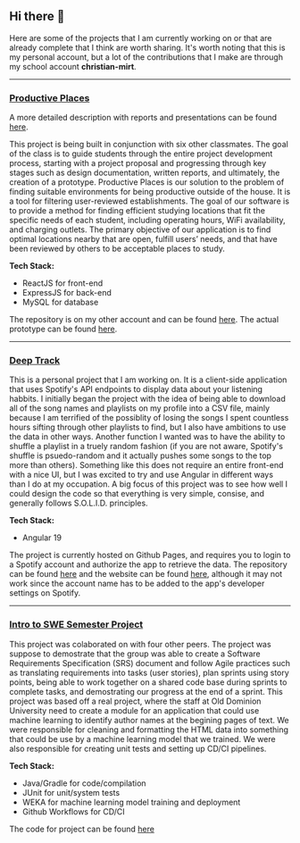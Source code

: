 ## Hi there 👋

Here are some of the projects that I am currently working on or that are already complete that I think are worth sharing.  It's worth noting that this is my personal account, but a lot of the contributions that I make are through my school account **christian-mirt**.

___

### [Productive Places](https://github.com/Christian-Mirt/S25-Gold)

A more detailed description with reports and presentations can be found [here](https://christian-mirt.github.io/ProductivePlaces/).

This project is being built in conjunction with six other classmates.  The goal of the class is to guide students through the entire project development process, starting with a project proposal and progressing through key stages such as design documentation, written reports, and ultimately, the creation of a prototype.  Productive Places is our solution to the problem of finding suitable environments for being productive outside of the house.  It is a tool for filtering user-reviewed establishments.  The goal of our software is to provide a method for finding efficient studying locations that fit the specific needs of each student, including operating hours, WiFi availability, and charging outlets.  The primary objective of our application is to find optimal locations nearby that are open, fulfill users’ needs, and that have been reviewed by others to be acceptable places to study.  

**Tech Stack:**
- ReactJS for front-end
- ExpressJS for back-end
- MySQL for database

The repository is on my other account and can be found [here](https://github.com/Christian-Mirt/S25-Gold).  The actual prototype can be found [here](https://productive-places.web.app/).
___

### [Deep Track](https://github.com/ChristianAMirt/Deep-Track)

This is a personal project that I am working on.  It is a client-side application that uses Spotify's API endpoints to display data about your listening habbits.  I initially began the project with the idea of being able to download all of the song names and playlists on my profile into a CSV file, mainly because I am terrified of the possiblity of losing the songs I spent countless hours sifting through other playlists to find, but I also have ambitions to use the data in other ways.  Another function I wanted was to have the ability to shuffle a playlist in a truely random fashion (if you are not aware, Spotify's shuffle is psuedo-random and it actually pushes some songs to the top more than others).  Something like this does not require an entire front-end with a nice UI, but I was excited to try and use Angular in different ways than I do at my occupation.  A big focus of this project was to see how well I could design the code so that everything is very simple, consise, and generally follows S.O.L.I.D. principles.

**Tech Stack:**
- Angular 19

The project is currently hosted on Github Pages, and requires you to login to a Spotify account and authorize the app to retrieve the data.  The repository can be found [here](https://github.com/ChristianAMirt/Deep-Track) and the website can be found [here](https://christianamirt.github.io/Deep-Track/), although it may not work since the account name has to be added to the app's developer settings on Spotify.
___

### [Intro to SWE Semester Project](https://github.com/ChristianAMirt/SemesterProject)

This project was colaborated on with four other peers.  The project was suppose to demostrate that the group was able to create a Software Requirements Specification (SRS) document and follow Agile practices such as translating requirements into tasks (user stories), plan sprints using story points, being able to work together on a shared code base during sprints to complete tasks, and demostrating our progress at the end of a sprint.  This project was based off a real project, where the staff at Old Dominion University need to create a module for an application that could use machine learning to identify author names at the begining pages of text.  We were responsible for cleaning and formatting the HTML data into something that could be use by a machine learning model that we trained.  We were also responsible for creating unit tests and setting up CD/CI pipelines.

**Tech Stack:**
- Java/Gradle for code/compilation
- JUnit for unit/system tests
- WEKA for machine learning model training and deployment
- Github Workflows for CD/CI

The code for project can be found [here](https://github.com/ChristianAMirt/SemesterProject)
